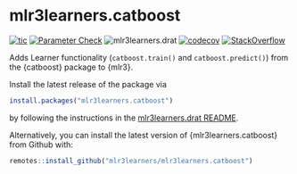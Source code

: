 # mlr3learners.catboost

<!-- badges: start -->

[![tic](https://github.com/mlr3learners/mlr3learners.catboost/workflows/tic/badge.svg?branch=master)](https://github.com/mlr3learners/mlr3learners.catboost/actions)
[![Parameter Check](https://github.com/mlr3learners/mlr3learners.catboost/workflows/Parameter%20Check/badge.svg?branch=master)](https://github.com/mlr3learners/mlr3learners.catboost/actions)
![mlr3learners.drat](https://github.com/mlr3learners/mlr3learners.catboost/workflows/mlr3learners.drat/badge.svg?branch=master)
[![codecov](https://codecov.io/gh/mlr3learners/mlr3learners.catboost/branch/master/graph/badge.svg)](https://codecov.io/gh/mlr3learners/mlr3learners.catboost)
[![StackOverflow](https://img.shields.io/badge/stackoverflow-mlr3-orange.svg)](https://stackoverflow.com/questions/tagged/mlr3)

<!-- badges: end -->

Adds Learner functionality (`catboost.train()` and `catboost.predict()`) from the {catboost} package to {mlr3}.

Install the latest release of the package via

```r
install.packages("mlr3learners.catboost")
```

by following the instructions in the [mlr3learners.drat README](https://github.com/mlr3learners/mlr3learners.drat).

Alternatively, you can install the latest version of {mlr3learners.catboost} from Github with:

```r
remotes::install_github("mlr3learners/mlr3learners.catboost")
```
